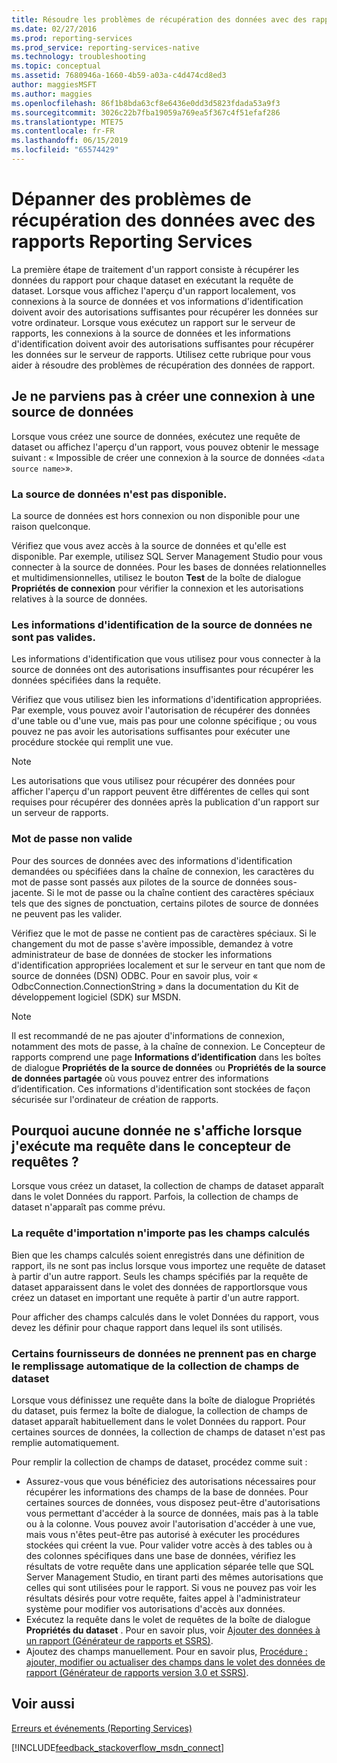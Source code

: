 ```yaml
---
title: Résoudre les problèmes de récupération des données avec des rapports Reporting Services | Microsoft Docs
ms.date: 02/27/2016
ms.prod: reporting-services
ms.prod_service: reporting-services-native
ms.technology: troubleshooting
ms.topic: conceptual
ms.assetid: 7680946a-1660-4b59-a03a-c4d474cd8ed3
author: maggiesMSFT
ms.author: maggies
ms.openlocfilehash: 86f1b8bda63cf8e6436e0dd3d5823fdada53a9f3
ms.sourcegitcommit: 3026c22b7fba19059a769ea5f367c4f51efaf286
ms.translationtype: MTE75
ms.contentlocale: fr-FR
ms.lasthandoff: 06/15/2019
ms.locfileid: "65574429"
---
```

# <a name="troubleshoot-data-retrieval-issues-with-reporting-services-reports"></a>Dépanner des problèmes de récupération des données avec des rapports Reporting Services
La première étape de traitement d'un rapport consiste à récupérer les données du rapport pour chaque dataset en exécutant la requête de dataset. Lorsque vous affichez l'aperçu d'un rapport localement, vos connexions à la source de données et vos informations d'identification doivent avoir des autorisations suffisantes pour récupérer les données sur votre ordinateur. Lorsque vous exécutez un rapport sur le serveur de rapports, les connexions à la source de données et les informations d'identification doivent avoir des autorisations suffisantes pour récupérer les données sur le serveur de rapports. Utilisez cette rubrique pour vous aider à résoudre des problèmes de récupération des données de rapport.   
  
## <a name="i-cannot-create-a-connection-to-a-data-source"></a>Je ne parviens pas à créer une connexion à une source de données  
Lorsque vous créez une source de données, exécutez une requête de dataset ou affichez l'aperçu d'un rapport, vous pouvez obtenir le message suivant : « Impossible de créer une connexion à la source de données `<data source name>`».   
    
### <a name="data-source-is-not-available"></a>La source de données n'est pas disponible.  
La source de données est hors connexion ou non disponible pour une raison quelconque.   
  
Vérifiez que vous avez accès à la source de données et qu'elle est disponible. Par exemple, utilisez SQL Server Management Studio pour vous connecter à la source de données. Pour les bases de données relationnelles et multidimensionnelles, utilisez le bouton **Test** de la boîte de dialogue **Propriétés de connexion** pour vérifier la connexion et les autorisations relatives à la source de données.   
  
### <a name="data-source-credentials-are-not-valid"></a>Les informations d'identification de la source de données ne sont pas valides.  
Les informations d'identification que vous utilisez pour vous connecter à la source de données ont des autorisations insuffisantes pour récupérer les données spécifiées dans la requête.  
  
Vérifiez que vous utilisez bien les informations d'identification appropriées. Par exemple, vous pouvez avoir l'autorisation de récupérer des données d'une table ou d'une vue, mais pas pour une colonne spécifique ; ou vous pouvez ne pas avoir les autorisations suffisantes pour exécuter une procédure stockée qui remplit une vue.   
  
> [!NOTE]  
> Les autorisations que vous utilisez pour récupérer des données pour afficher l'aperçu d'un rapport peuvent être différentes de celles qui sont requises pour récupérer des données après la publication d'un rapport sur un serveur de rapports.   
  
### <a name="not-a-valid-password"></a>Mot de passe non valide  
Pour des sources de données avec des informations d'identification demandées ou spécifiées dans la chaîne de connexion, les caractères du mot de passe sont passés aux pilotes de la source de données sous-jacente. Si le mot de passe ou la chaîne contient des caractères spéciaux tels que des signes de ponctuation, certains pilotes de source de données ne peuvent pas les valider.   
  
Vérifiez que le mot de passe ne contient pas de caractères spéciaux. Si le changement du mot de passe s'avère impossible, demandez à votre administrateur de base de données de stocker les informations d'identification appropriées localement et sur le serveur en tant que nom de source de données (DSN) ODBC. Pour en savoir plus, voir « OdbcConnection.ConnectionString » dans la documentation du Kit de développement logiciel (SDK) sur MSDN.   
  
> [!NOTE]  
>Il est recommandé de ne pas ajouter d'informations de connexion, notamment des mots de passe, à la chaîne de connexion. Le Concepteur de rapports comprend une page **Informations d’identification** dans les boîtes de dialogue **Propriétés de la source de données** ou **Propriétés de la source de données partagée** où vous pouvez entrer des informations d’identification. Ces informations d'identification sont stockées de façon sécurisée sur l'ordinateur de création de rapports.  
  
## <a name="why-do-i-see-no-data-when-i-run-my-query-in-the-query-designer"></a>Pourquoi aucune donnée ne s'affiche lorsque j'exécute ma requête dans le concepteur de requêtes ?  
Lorsque vous créez un dataset, la collection de champs de dataset apparaît dans le volet Données du rapport. Parfois, la collection de champs de dataset n'apparaît pas comme prévu.   
  
### <a name="import-query-does-not-import-calculated-fields"></a>La requête d'importation n'importe pas les champs calculés  
  
Bien que les champs calculés soient enregistrés dans une définition de rapport, ils ne sont pas inclus lorsque vous importez une requête de dataset à partir d'un autre rapport. Seuls les champs spécifiés par la requête de dataset apparaissent dans le volet des données de rapportlorsque vous créez un dataset en important une requête à partir d'un autre rapport.   
  
Pour afficher des champs calculés dans le volet Données du rapport, vous devez les définir pour chaque rapport dans lequel ils sont utilisés.   
  
### <a name="some-data-providers-do-not-support-automatic-population-of-the-dataset-field-collection"></a>Certains fournisseurs de données ne prennent pas en charge le remplissage automatique de la collection de champs de dataset  
Lorsque vous définissez une requête dans la boîte de dialogue Propriétés du dataset, puis fermez la boîte de dialogue, la collection de champs de dataset apparaît habituellement dans le volet Données du rapport. Pour certaines sources de données, la collection de champs de dataset n'est pas remplie automatiquement.   
  
Pour remplir la collection de champs de dataset, procédez comme suit :  
* Assurez-vous que vous bénéficiez des autorisations nécessaires pour récupérer les informations des champs de la base de données. Pour certaines sources de données, vous disposez peut-être d'autorisations vous permettant d'accéder à la source de données, mais pas à la table ou à la colonne. Vous pouvez avoir l'autorisation d'accéder à une vue, mais vous n'êtes peut-être pas autorisé à exécuter les procédures stockées qui créent la vue. Pour valider votre accès à des tables ou à des colonnes spécifiques dans une base de données, vérifiez les résultats de votre requête dans une application séparée telle que SQL Server Management Studio, en tirant parti des mêmes autorisations que celles qui sont utilisées pour le rapport. Si vous ne pouvez pas voir les résultats désirés pour votre requête, faites appel à l'administrateur système pour modifier vos autorisations d'accès aux données.   
* Exécutez la requête dans le volet de requêtes de la boîte de dialogue **Propriétés du dataset** . Pour en savoir plus, voir [Ajouter des données à un rapport (Générateur de rapports et SSRS)](../../reporting-services/report-data/report-datasets-ssrs.md).  
* Ajoutez des champs manuellement. Pour en savoir plus, [Procédure : ajouter, modifier ou actualiser des champs dans le volet des données de rapport (Générateur de rapports version 3.0 et SSRS)](../../reporting-services/report-data/add-edit-refresh-fields-in-the-report-data-pane-report-builder-and-ssrs.md).   
  
## <a name="see-also"></a>Voir aussi  
[Erreurs et événements (Reporting Services)](../../reporting-services/troubleshooting/errors-and-events-reference-reporting-services.md)  
  
  

[!INCLUDE[feedback_stackoverflow_msdn_connect](../../includes/feedback-stackoverflow-msdn-connect-md.md)]



